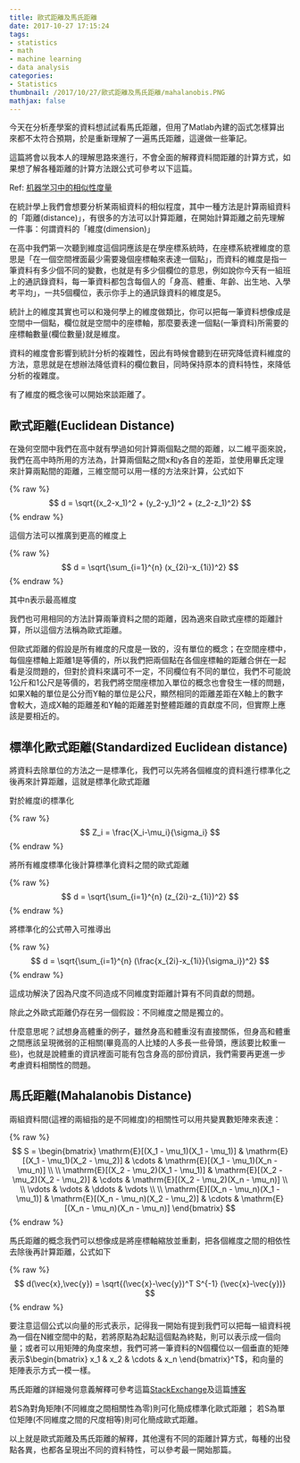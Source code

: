 ```yaml
---
title: 歐式距離及馬氏距離
date: 2017-10-27 17:15:24
tags:
- statistics
- math
- machine learning
- data analysis
categories:
- Statistics
thumbnail: /2017/10/27/歐式距離及馬氏距離/mahalanobis.PNG
mathjax: false
---
```


今天在分析產學案的資料想試試看馬氏距離，但用了Matlab內建的函式怎樣算出來都不太符合預期，於是重新理解了一遍馬氏距離，這邊做一些筆記。

這篇將會以我本人的理解思路來進行，不會全面的解釋資料間距離的計算方式，如果想了解各種距離的計算方法跟公式可參考以下這篇。

Ref: [机器学习中的相似性度量](http://www.cnblogs.com/heaad/archive/2011/03/08/1977733.html)

在統計學上我們會想要分析某兩組資料的相似程度，其中一種方法是計算兩組資料的「距離(distance)」，有很多的方法可以計算距離，在開始計算距離之前先理解一件事：何謂資料的「維度(dimension)」

在高中我們第一次聽到維度這個詞應該是在學座標系統時，在座標系統裡維度的意思是「在一個空間裡面最少需要幾個座標軸來表達一個點」，而資料的維度是指一筆資料有多少個不同的變數，也就是有多少個欄位的意思，例如說你今天有一組班上的通訊錄資料，每一筆資料都包含每個人的「身高、體重、年齡、出生地、入學考平均」，一共5個欄位，表示你手上的通訊錄資料的維度是5。

統計上的維度其實也可以和幾何學上的維度做類比，你可以把每一筆資料想像成是空間中一個點，欄位就是空間中的座標軸，那麼要表達一個點(一筆資料)所需要的座標軸數量(欄位數量)就是維度。

資料的維度會影響到統計分析的複雜性，因此有時候會聽到在研究降低資料維度的方法，意思就是在想辦法降低資料的欄位數目，同時保持原本的資料特性，來降低分析的複雜度。

有了維度的概念後可以開始來談距離了。

## 歐式距離(Euclidean Distance)

在幾何空間中我們在高中就有學過如何計算兩個點之間的距離，以二維平面來說，我們在高中時所用的方法為，計算兩個點之間x和y各自的差距，並使用畢氏定理來計算兩點間的距離，三維空間可以用一樣的方法來計算，公式如下

{% raw %}
$$
d = \sqrt{(x_2-x_1)^2 + (y_2-y_1)^2 + (z_2-z_1)^2}
$$
{% endraw %}

這個方法可以推廣到更高的維度上

{% raw %}
$$
d = \sqrt{\sum_{i=1}^{n} (x_{2i}-x_{1i})^2}
$$
{% endraw %}

其中n表示最高維度

我們也可用相同的方法計算兩筆資料之間的距離，因為適來自歐式座標的距離計算，所以這個方法稱為歐式距離。

但歐式距離的假設是所有維度的尺度是一致的，沒有單位的概念；在空間座標中，每個座標軸上距離1是等價的，所以我們把兩個點在各個座標軸的距離合併在一起看是沒問題的，但對於資料來講可不一定，不同欄位有不同的單位，我們不可能說1公斤和1公尺是等價的，若我們將空間座標加入單位的概念也會發生一樣的問題，如果X軸的單位是公分而Y軸的單位是公尺，顯然相同的距離差距在X軸上的數字會較大，造成X軸的距離差和Y軸的距離差對整體距離的貢獻度不同，但實際上應該是要相近的。

## 標準化歐式距離(Standardized Euclidean distance)

將資料去除單位的方法之一是標準化，我們可以先將各個維度的資料進行標準化之後再來計算距離，這就是標準化歐式距離

對於維度i的標準化

{% raw %}
$$
Z_i = \frac{X_i-\mu_i}{\sigma_i}
$$
{% endraw %}

將所有維度標準化後計算標準化資料之間的歐式距離

{% raw %}
$$
d = \sqrt{\sum_{i=1}^{n} (z_{2i}-z_{1i})^2}
$$
{% endraw %}

將標準化的公式帶入可推導出

{% raw %}
$$
d = \sqrt{\sum_{i=1}^{n} (\frac{x_{2i}-x_{1i}}{\sigma_i})^2}
$$
{% endraw %}

這成功解決了因為尺度不同造成不同維度對距離計算有不同貢獻的問題。

除此之外歐式距離仍存在另一個假設：不同維度之間是獨立的。

什麼意思呢？試想身高體重的例子，雖然身高和體重沒有直接關係，但身高和體重之間應該呈現微弱的正相關(畢竟高的人比矮的人多長一些骨頭，應該要比較重一些)，也就是說體重的資訊裡面可能有包含身高的部份資訊，我們需要再更進一步考慮資料相關性的問題。

## 馬氏距離(Mahalanobis Distance)

兩組資料間(這裡的兩組指的是不同維度)的相關性可以用共變異數矩陣來表達：

{% raw %}
$$
S = \begin{bmatrix}
 \mathrm{E}[(X_1 - \mu_1)(X_1 - \mu_1)] & \mathrm{E}[(X_1 - \mu_1)(X_2 - \mu_2)] & \cdots & \mathrm{E}[(X_1 - \mu_1)(X_n - \mu_n)] \\ \\
 \mathrm{E}[(X_2 - \mu_2)(X_1 - \mu_1)] & \mathrm{E}[(X_2 - \mu_2)(X_2 - \mu_2)] & \cdots & \mathrm{E}[(X_2 - \mu_2)(X_n - \mu_n)] \\ \\
 \vdots & \vdots & \ddots & \vdots \\ \\
 \mathrm{E}[(X_n - \mu_n)(X_1 - \mu_1)] & \mathrm{E}[(X_n - \mu_n)(X_2 - \mu_2)] & \cdots & \mathrm{E}[(X_n - \mu_n)(X_n - \mu_n)]
\end{bmatrix}
$$
{% endraw %}

馬氏距離的概念我們可以想像成是將座標軸縮放並重劃，把各個維度之間的相依性去除後再計算距離，公式如下

{% raw %}
$$
d(\vec{x},\vec{y}) = \sqrt{(\vec{x}-\vec{y})^T S^{-1} (\vec{x}-\vec{y})}
$$
{% endraw %}

要注意這個公式以向量的形式表示，記得我一開始有提到我們可以把每一組資料視為一個在N維空間中的點，若將原點為起點這個點為終點，則可以表示成一個向量；或者可以用矩陣的角度來想，我們可將一筆資料的N個欄位以一個垂直的矩陣表示$\begin{bmatrix} x_1 & x_2 & \cdots & x_n \end{bmatrix}^T$，和向量的矩陣表示方式一模一樣。

馬氏距離的詳細幾何意義解釋可參考這篇[StackExchange](https://stats.stackexchange.com/questions/62092/bottom-to-top-explanation-of-the-mahalanobis-distance)及這篇[博客](http://blog.csdn.net/u010167269/article/details/51627338)

若S為對角矩陣(不同維度之間相關性為零)則可化簡成標準化歐式距離；
若S為單位矩陣(不同維度之間的尺度相等)則可化簡成歐式距離。

以上就是歐式距離及馬氏距離的解釋，其他還有不同的距離計算方式，每種的出發點各異，也都各呈現出不同的資料特性，可以參考最一開始那篇。